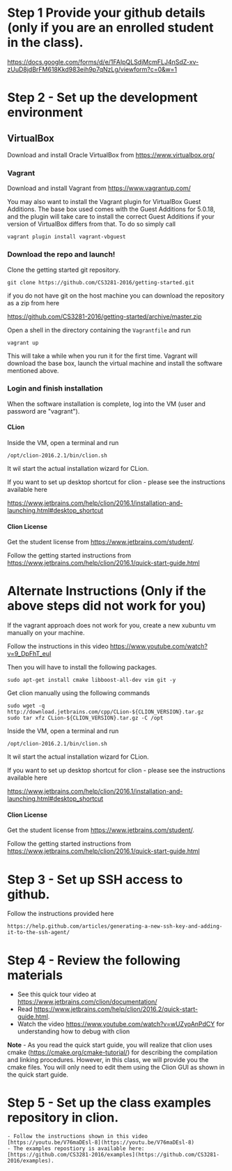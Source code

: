 # Step 1 Provide your github details (only if you are an enrolled student in the class).

https://docs.google.com/forms/d/e/1FAIpQLSdjMcmFLJ4nSdZ-xv-zUuD8jdBrFM618Kkd983eih9p7qNzLg/viewform?c=0&w=1

# Step 2 - Set up the development environment

## VirtualBox

Download and install Oracle VirtualBox from https://www.virtualbox.org/

### Vagrant

Download and install Vagrant from https://www.vagrantup.com/

You may also want to install the Vagrant plugin for VirtualBox Guest Additions. 
The base box used comes with the Guest Additions for 5.0.18, and the plugin will take care 
to install the correct Guest Additions if your version of VirtualBox differs from that.
To do so simply call 

    vagrant plugin install vagrant-vbguest
	
### Download the repo and launch!

Clone the getting started git repository. 

    git clone https://github.com/CS3281-2016/getting-started.git
    
    
if you do not have git on the host machine you can download the repository as a zip from here
  
  https://github.com/CS3281-2016/getting-started/archive/master.zip

Open a shell in the directory containing the `Vagrantfile` and run

    vagrant up

This will take a while when you run it for the first time.
Vagrant will download the base box, launch the virtual machine and install the software mentioned above.

### Login and finish installation

When the software installation is complete, log into the VM (user and password are "vagrant").

#### CLion

Inside the VM, open a terminal and run 

    /opt/clion-2016.2.1/bin/clion.sh
	
It wil start the actual installation wizard for CLion. 

If you want to set up desktop shortcut for clion - please see the instructions available here

https://www.jetbrains.com/help/clion/2016.1/installation-and-launching.html#desktop_shortcut

#### Clion License

Get the student license from https://www.jetbrains.com/student/. 

Follow the getting started instructions from https://www.jetbrains.com/help/clion/2016.1/quick-start-guide.html



# Alternate Instructions (Only if the above steps did not work for you)

If the vagrant approach does not work for you, create a new xubuntu vm manually on your machine. 

  Follow the instructions in this video
   https://www.youtube.com/watch?v=9_DpFhT_euI

Then you will have to install the following packages. 

    sudo apt-get install cmake libboost-all-dev vim git -y

Get clion manually using the following commands

	sudo wget -q http://download.jetbrains.com/cpp/CLion-${CLION_VERSION}.tar.gz
	sudo tar xfz CLion-${CLION_VERSION}.tar.gz -C /opt
	
Inside the VM, open a terminal and run 

    /opt/clion-2016.2.1/bin/clion.sh
	
It wil start the actual installation wizard for CLion. 

If you want to set up desktop shortcut for clion - please see the instructions available here

https://www.jetbrains.com/help/clion/2016.1/installation-and-launching.html#desktop_shortcut

#### Clion License

Get the student license from https://www.jetbrains.com/student/. 

Follow the getting started instructions from https://www.jetbrains.com/help/clion/2016.1/quick-start-guide.html

# Step 3 - Set up SSH access to github. 

 Follow the instructions provided here
	
	https://help.github.com/articles/generating-a-new-ssh-key-and-adding-it-to-the-ssh-agent/

# Step 4 - Review the following materials

   - See this quick tour video at https://www.jetbrains.com/clion/documentation/
   - Read https://www.jetbrains.com/help/clion/2016.2/quick-start-guide.html. 
   - Watch the video https://www.youtube.com/watch?v=wUZyoAnPdCY for understanding how to debug with clion
   
**Note** - As you read the quick start guide, you will realize that clion uses cmake (https://cmake.org/cmake-tutorial/) for describing the compilation and linking procedures. However, in this class, we will provide you the cmake files. You will only need to edit them using the Clion GUI as shown in the quick start guide.

# Step 5 - Set up the class examples repository in clion.

	- Follow the instructions shown in this video [https://youtu.be/V76maDEsl-8](https://youtu.be/V76maDEsl-8)
	- The examples repostiory is available here: [https://github.com/CS3281-2016/examples](https://github.com/CS3281-2016/examples).
